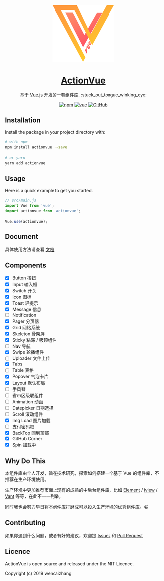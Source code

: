 
<div align="center">
  <img src="docs/.vuepress/public/logo.png" alt="ActionVue" width="200">
</div>

<p align="center">
  <a href="https://coolfe.fun/ActionVue/" rel="noopener" target="_blank">
    <h1 align="center">ActionVue</h1>
  </a>
</p>

<div align="center">
  <p style="margin-bottom: 10px;">
    基于 <a href="https://cn.vuejs.org/">Vue.js</a> 开发的一套组件库. :stuck_out_tongue_winking_eye:
  </p>

  [![npm](https://img.shields.io/npm/v/actionvue?style=flat-square)](https://www.npmjs.com/package/actionvue/)
  [![vue](https://img.shields.io/badge/vue-2.6.10-blue.svg?style=flat-square)](https://github.com/vuejs/vue)
  [![GitHub](https://img.shields.io/github/license/mashape/apistatus.svg?style=flat-square)](https://github.com/wencaizhang/ActionVue/blob/master/LICENSE)
</div>

## Installation

Install the package in your project directory with:

```bash
# with npm
npm install actionvue --save

# or yarn
yarn add actionvue
```

## Usage

Here is a quick example to get you started.

```js
// src/main.js
import Vue from 'vue';
import actionvue from 'actionvue';

Vue.use(actionvue);
```

## Document

具体使用方法请查看 <a href="https://coolfe.fun/ActionVue/" rel="noopener" target="_blank">文档</a>

## Components

+ [x] Button 按钮
+ [x] Input 输入框
+ [x] Switch 开关
+ [x] Icon 图标
+ [x] Toast 轻提示
+ [x] Message 信息
+ [ ] Notification 
+ [x] Pager 分页器
+ [x] Grid 网格系统
+ [x] Skeleton 骨架屏
+ [x] Sticky 粘滞 / 吸顶组件
+ [ ] Nav 导航
+ [x] Swipe 轮播组件
+ [ ] Uploader 文件上传
+ [x] Tabs
+ [ ] Table 表格
+ [x] Popover 气泡卡片
+ [x] Layout 默认布局
+ [ ] 手风琴
+ [ ] 省市区级联组件
+ [ ] Animation 动画
+ [ ] Datepicker 日期选择
+ [ ] Scroll 滚动组件
+ [x] Img Load 图片加载
+ [ ] 支付密码框
+ [x] BackTop 回到顶部
+ [x] GitHub Corner
+ [x] Spin 加载中

## Why Do This

本组件库由个人开发，旨在技术研究，探索如何搭建一个基于 Vue 的组件库，不推荐在生产环境使用。

生产环境中更加推荐市面上现有的成熟的中后台组件库，比如 [Element](https://github.com/ElemeFE/element) / [iview](https://github.com/iview/iview) / [Vant](https://github.com/youzan/vant) 等等，在此不一一列举。

同时我也会努力早日将本组件库打磨成可以投入生产环境的优秀组件库。😀


## Contributing

如果你遇到什么问题，或者有好的建议，欢迎提 [Issues](https://github.com/wencaizhang/ActionVue/issues/) 和 [Pull Request](https://github.com/wencaizhang/ActionVue/pulls/)

## Licence

ActionVue is open source and released under the MIT Licence.

Copyright (c) 2019 wencaizhang
